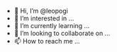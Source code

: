 - 👋 Hi, I’m @leopogi
- 👀 I’m interested in ...
- 🌱 I’m currently learning ...
- 💞️ I’m looking to collaborate on ...
- 📫 How to reach me ...

<!---
leopogi/leopogi is a ✨ special ✨ repository because its `README.md` (this file) appears on your GitHub profile.
You can click the Preview link to take a look at your changes.
--->
